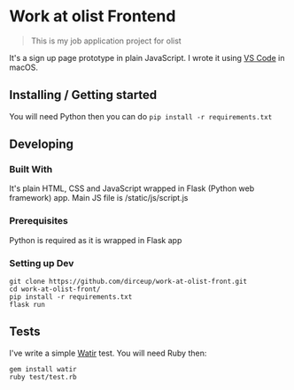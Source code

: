 # Work at olist Frontend
> This is my job application project for olist

It's a sign up page prototype in plain JavaScript.
I wrote it using [VS Code](https://code.visualstudio.com/) in macOS.

## Installing / Getting started

You will need Python then you can do
`pip install -r requirements.txt`

## Developing

### Built With
It's plain HTML, CSS and JavaScript wrapped in Flask (Python web framework) app.
Main JS file is /static/js/script.js

### Prerequisites
Python is required as it is wrapped in Flask app

### Setting up Dev

```shell
git clone https://github.com/dirceup/work-at-olist-front.git
cd work-at-olist-front/
pip install -r requirements.txt
flask run
```

## Tests

I've write a simple [Watir](http://watir.com/) test. You will need Ruby then:

```shell
gem install watir
ruby test/test.rb
```
